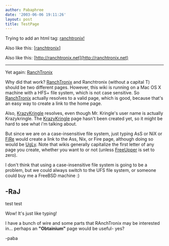 ```yaml
---
author: Pabaphree
date: '2003-06-06 19:11:26'
layout: post
title: TestPage
---
```


Trying to add an html tag: <a href="http://www.ranchtronix.net">ranchtronix!</a>

Also like this: [[ranchtronix](http://ranchtronix.net)]

Also like this: [http://ranchtronix.net](http://ranchtronix.net)

----
Yet again: [RanchTronix](RanchTronix.html)

Why did that work? [RanchTronix](RanchTronix.html) and Ranchtronix (without a capital T) should be two different pages. However, this wiki is running on a Mac OS X machine with a HFS+ file system, which is not case sensitive. So [RanchTronix](RanchTronix.html) actually resolves to a valid page, which is good, because that's an easy way to create a link to the home page. 

Also, [KrazyKringle](KrazyKringle.html) resolves, even though Mr. Kringle's user name is actually Krazykringle. The [KrazyKringle](KrazyKringle.html) page hasn't been created yet, so it might be hard to see what i'm talking about.

But since we are on a  case-insensitive file system, just typing AsS or NiX or [FiRe](FiRe.html) would create a link to the Ass, Nix, or Fire page, although doing so would be [UgLy](http://c2.com/cgi/wiki?UgLy). Note that wikis generally capitalize the first letter of any page you create, whether you want to or not (unless [FreeUpper](http://www.usemod.com/cgi-bin/wiki.pl?FreeUpper) is set to zero).

I don't think that using a case-insensitive file system is going to be a problem, but we could  always switch to the UFS file system, or someone could buy me a FreeBSD machine :)

-RaJ
----

test test

Wow!  It's just like typing!

I have a bunch of wire and some parts that RAnchTronix may be interested in... perhaps an <b>"Obtainium"</b> page would be useful- yes?

-paba
